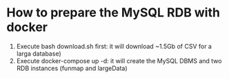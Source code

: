 # How to prepare the MySQL RDB with docker

1) Execute bash download.sh first: it will download ~1.5Gb of CSV for a larga database)
2) Execute docker-compose up -d: it will create the MySQL DBMS and two RDB instances (funmap and largeData)
